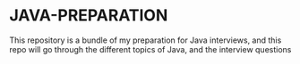 # JAVA-PREPARATION
This repository is a bundle of my preparation for Java interviews, and this repo will go through the different topics of Java, and the interview questions
